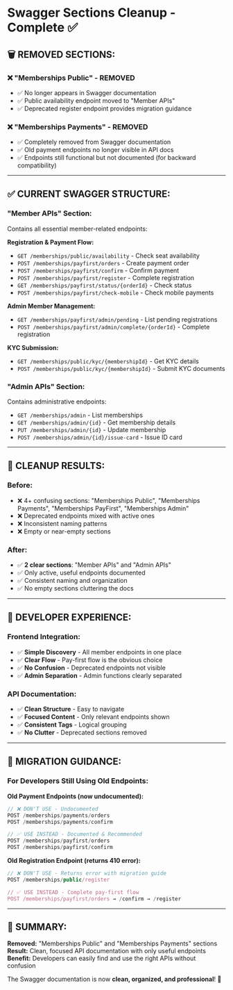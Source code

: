 # Swagger Sections Cleanup - Complete ✅

## 🗑️ **REMOVED SECTIONS:**

### **❌ "Memberships Public" - REMOVED**
- ✅ No longer appears in Swagger documentation
- ✅ Public availability endpoint moved to "Member APIs"
- ✅ Deprecated register endpoint provides migration guidance

### **❌ "Memberships Payments" - REMOVED** 
- ✅ Completely removed from Swagger documentation
- ✅ Old payment endpoints no longer visible in API docs
- ✅ Endpoints still functional but not documented (for backward compatibility)

---

## ✅ **CURRENT SWAGGER STRUCTURE:**

### **"Member APIs" Section:**
Contains all essential member-related endpoints:

**Registration & Payment Flow:**
- `GET /memberships/public/availability` - Check seat availability
- `POST /memberships/payfirst/orders` - Create payment order
- `POST /memberships/payfirst/confirm` - Confirm payment
- `POST /memberships/payfirst/register` - Complete registration
- `GET /memberships/payfirst/status/{orderId}` - Check status
- `POST /memberships/payfirst/check-mobile` - Check mobile payments

**Admin Member Management:**
- `GET /memberships/payfirst/admin/pending` - List pending registrations
- `POST /memberships/payfirst/admin/complete/{orderId}` - Complete registration

**KYC Submission:**
- `GET /memberships/public/kyc/{membershipId}` - Get KYC details
- `POST /memberships/public/kyc/{membershipId}` - Submit KYC documents

### **"Admin APIs" Section:**
Contains administrative endpoints:
- `GET /memberships/admin` - List memberships
- `GET /memberships/admin/{id}` - Get membership details
- `PUT /memberships/admin/{id}` - Update membership
- `POST /memberships/admin/{id}/issue-card` - Issue ID card

---

## 🎯 **CLEANUP RESULTS:**

### **Before:**
- ❌ 4+ confusing sections: "Memberships Public", "Memberships Payments", "Memberships PayFirst", "Memberships Admin"
- ❌ Deprecated endpoints mixed with active ones
- ❌ Inconsistent naming patterns
- ❌ Empty or near-empty sections

### **After:**
- ✅ **2 clear sections**: "Member APIs" and "Admin APIs"
- ✅ Only active, useful endpoints documented
- ✅ Consistent naming and organization
- ✅ No empty sections cluttering the docs

---

## 📱 **DEVELOPER EXPERIENCE:**

### **Frontend Integration:**
- ✅ **Simple Discovery** - All member endpoints in one place
- ✅ **Clear Flow** - Pay-first flow is the obvious choice
- ✅ **No Confusion** - Deprecated endpoints not visible
- ✅ **Admin Separation** - Admin functions clearly separated

### **API Documentation:**
- ✅ **Clean Structure** - Easy to navigate
- ✅ **Focused Content** - Only relevant endpoints shown
- ✅ **Consistent Tags** - Logical grouping
- ✅ **No Clutter** - Deprecated sections removed

---

## 🚀 **MIGRATION GUIDANCE:**

### **For Developers Still Using Old Endpoints:**

**Old Payment Endpoints (now undocumented):**
```javascript
// ❌ DON'T USE - Undocumented
POST /memberships/payments/orders
POST /memberships/payments/confirm

// ✅ USE INSTEAD - Documented & Recommended
POST /memberships/payfirst/orders
POST /memberships/payfirst/confirm
```

**Old Registration Endpoint (returns 410 error):**
```javascript
// ❌ DON'T USE - Returns error with migration guide
POST /memberships/public/register

// ✅ USE INSTEAD - Complete pay-first flow
POST /memberships/payfirst/orders → /confirm → /register
```

---

## 🎉 **SUMMARY:**

**Removed:** "Memberships Public" and "Memberships Payments" sections
**Result:** Clean, focused API documentation with only useful endpoints
**Benefit:** Developers can easily find and use the right APIs without confusion

The Swagger documentation is now **clean, organized, and professional**! 🎯